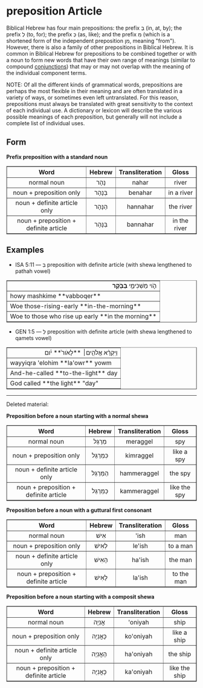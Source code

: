 # preposition Article
Biblical Hebrew has four main prepositions: the prefix בְּ (in, at, by); the prefix לְ (to, for); the prefix כְּ (as, like); and the prefix מִ (which is a shortened form of the independent preposition מִן, meaning "from"). However, there is also a family of other prepositions in Biblical Hebrew. It is common in Biblical Hebrew for prepositions to be combined together or with a noun to form new words that have their own range of meanings (similar to compound [conjunctions](https://git.door43.org/Door43/en-uhg/src/master/content/conjunction/02.md)) that may or may not overlap with the meaning of the individual component terms.

NOTE: Of all the different kinds of grammatical words, prepositions are perhaps the most flexible in their meaning and are often translated in a variety of ways, or sometimes even left untranslated. For this reason, prepositions must always be translated with great sensitivity to the context of each individual use.  A dictionary or lexicon will describe the various possible meanings of each preposition, but generally will not include a complete list of individual uses.


## Form

**Prefix preposition with a standard noun**
<table border="1" class="docutils">
<tr class="row-odd"><th>Word</th><th>Hebrew</th><th>Transliteration</th><th>Gloss</th>
</tr>
<tr class="row-even" align="center"><td>normal noun</td><td>נָהָר</td><td>nahar</td><td>river</td>
</tr>
<tr class="row-odd" align="center"><td>noun + preposition only</td><td>בְּנָהָר</td><td>benahar</td><td>in a river</td>
</tr>
<tr class="row-even" align="center"><td>noun + definite article only</td><td>הַנָּהָר</td><td>hannahar</td><td>the river</td>
</tr>
<tr class="row-odd" align="center"><td>noun + preposition + definite article</td><td>בַּנָּהָר</td><td>bannahar</td><td>in the river</td>
</tr>
</tbody>
</table>




## Examples

* ISA 5:11 –– בְּ preposition with definite article (with shewa lengthened to pathah vowel)
<table border="1" class="docutils">
<colgroup>
<col width="100%" />
</colgroup>
<tbody valign="top">
<tr class="row-odd" align="right"><td>הֹ֛וי מַשְׁכִּימֵ֥י <b>בַבֹּ֖קֶר</b></td>
</tr>
<tr class="row-even"><td>howy mashkime **vabboqer**</td>
</tr>
<tr class="row-odd"><td>Woe those-rising-early **in-the-morning**</td>
</tr>
<tr class="row-even"><td>Woe to those who rise up early **in the morning**</td>
</tr>
</tbody>
</table>

* GEN 1:5 –– לְ preposition with definite article (with shewa lengthened to qamets vowel)
<table border="1" class="docutils">
<colgroup>
<col width="100%" />
</colgroup>
<tbody valign="top">
<tr class="row-odd" align="right"><td>וַיִּקְרָ֨א אֱלֹהִ֤ים׀ **לָאֹור֙** יֹ֔ום</td>
</tr>
<tr class="row-even"><td>wayyiqra 'elohim **la'owr** yowm</td>
</tr>
<tr class="row-odd"><td>And-he-called **to-the-light** day</td>
</tr>
<tr class="row-even"><td>God called **the light** "day"</td>
</tr>
</tbody>
</table>

--------------------------

Deleted material:

**Preposition before a noun starting with a normal shewa**
<table border="1" class="docutils">
<tr class="row-odd"><th>Word</th><th>Hebrew</th><th>Transliteration</th><th>Gloss</th>
</tr>
<tr class="row-even" align="center"><td>normal noun</td><td>מְרַגֵּל</td><td>meraggel</td><td>spy</td>
</tr>
<tr class="row-odd" align="center"><td>noun + preposition only</td><td>כִּמְרַגֵּל</td><td>kimraggel</td><td>like a spy</td>
</tr>
<tr class="row-even" align="center"><td>noun + definite article only</td><td>הַמְּרַגֵּל</td><td>hammeraggel</td><td>the spy</td>
</tr>
<tr class="row-odd" align="center"><td>noun + preposition + definite article</td><td>כַּמְּרַגֵּל</td><td>kammeraggel</td><td>like the spy</td>
</tr>
</tbody>
</table>

**Preposition before a noun with a guttural first consonant**
<table border="1" class="docutils">
<tr class="row-odd"><th>Word</th><th>Hebrew</th><th>Transliteration</th><th>Gloss</th>
</tr>
<tr class="row-even" align="center"><td>normal noun</td><td>אִישׁ</td><td>'ish</td><td>man</td>
</tr>
<tr class="row-odd" align="center"><td>noun + preposition only</td><td>לְאִישׁ</td><td>le'ish</td><td>to a man</td>
</tr>
<tr class="row-even" align="center"><td>noun + definite article only</td><td>הָאִישׁ</td><td>ha'ish</td><td>the man</td>
</tr>
<tr class="row-odd" align="center"><td>noun + preposition + definite article</td><td>לָאִישׁ</td><td>la'ish</td><td>to the man</td>
</tr>
</tbody>
</table>

**Preposition before a noun starting with a composit shewa**
<table border="1" class="docutils">
<tr class="row-odd"><th>Word</th><th>Hebrew</th><th>Transliteration</th><th>Gloss</th>
</tr>
<tr class="row-even" align="center"><td>normal noun</td><td>אֳנִיָה</td><td>'oniyah</td><td>ship</td>
</tr>
<tr class="row-odd" align="center"><td>noun + preposition only</td><td>כָּאֳנִיָה</td><td>ko'oniyah</td><td>like a ship</td>
</tr>
<tr class="row-even" align="center"><td>noun + definite article only</td><td>הָאֳנִיָה</td><td>ha'oniyah</td><td>the ship</td>
</tr>
<tr class="row-odd" align="center"><td>noun + preposition + definite article</td><td>כָּאֳנִיָה</td><td>ka'oniyah</td><td>like the ship</td>
</tr>
</tbody>
</table>